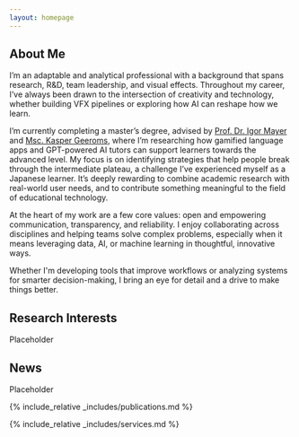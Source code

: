 ```yaml
---
layout: homepage
---
```


## About Me

I’m an adaptable and analytical professional with a background that spans research, R&D, team leadership, and visual effects. Throughout my career, I’ve always been drawn to the intersection of creativity and technology, whether building VFX pipelines or exploring how AI can reshape how we learn.

I’m currently completing a master’s degree, advised by <a href="https://scholar.google.nl/citations?user=VrZ7PZMAAAAJ&hl=nl" target="_blank">Prof. Dr. Igor Mayer</a> and <a href="https://www.linkedin.com/in/kasper-geeroms-01258259/?originalSubdomain=be" target="_blank">Msc. Kasper Geeroms</a>, where I’m researching how gamified language apps and GPT-powered AI tutors can support learners towards the advanced level. My focus is on identifying strategies that help people break through the intermediate plateau, a challenge I’ve experienced myself as a Japanese learner. It’s deeply rewarding to combine academic research with real-world user needs, and to contribute something meaningful to the field of educational technology.

At the heart of my work are a few core values: open and empowering communication, transparency, and reliability. I enjoy collaborating across disciplines and helping teams solve complex problems, especially when it means leveraging data, AI, or machine learning in thoughtful, innovative ways.

Whether I'm developing tools that improve workflows or analyzing systems for smarter decision-making, I bring an eye for detail and a drive to make things better.

## Research Interests

Placeholder

## News

Placeholder

{% include_relative _includes/publications.md %}

{% include_relative _includes/services.md %}
